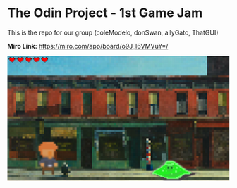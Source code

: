 # The Odin Project - 1st Game Jam
This is the repo for our group (coleModelo, donSwan, allyGato, ThatGUI)

**Miro Link:** https://miro.com/app/board/o9J_l6VMVuY=/

![Image of 1st level of the game](assets/images/game-screenshot.png)

